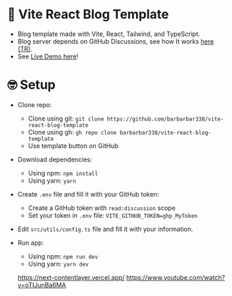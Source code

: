 # 🥸 Vite React Blog Template

-   Blog template made with Vite, React, Tailwind, and TypeScript.
-   Blog server depends on GitHub Discussions, see how It works [here (TR)](https://338.rocks/blog/post/14/).
-   See [Live Demo here](https://vite-react-blog-template.vercel.app/)!

# 🤓 Setup

-   Clone repo:
    -   Clone using git: `git clone https://github.com/barbarbar338/vite-react-blog-template`
    -   Clone using gh: `gh repo clone barbarbar338/vite-react-blog-template`
    -   Use template button on GitHub
-   Download dependencies:
    -   Using npm: `npm install`
    -   Using yarn: `yarn`
-   Create `.env` file and fill it with your GitHub token:
    -   Create a GitHub token with `read:discussion` scope
    -   Set your token in `.env` file: `VITE_GITHUB_TOKEN=ghp_MyToken`
-   Edit `src/utils/config.ts` file and fill it with your information.
-   Run app:
    -   Using npm: `npm run dev`
    -   Using yarn: `yarn dev`




    https://next-contentlayer.vercel.app/
    https://www.youtube.com/watch?v=oTIJunBa6MA




<!-- 
This api does not give as many images but pexel has better

<img width="398" height="22" alt="image" src="https://github.com/user-attachments/assets/4b4bb4bd-5ec6-4f6b-bccc-15360c73eff3" />

But pexel gives
<img width="374" height="24" alt="image" src="https://github.com/user-attachments/assets/c617d624-464d-4cbd-9938-d11945cfa9a8" />

200. The max I want. The more the better for beginners but this api is easier because you do not need a key

I'm excited to keep learning and sharing as I go. Stay tuned for more!

🔗 [Open Google Colab Notebook](https://colab.research.google.com/drive/1LIeIUx-U-61M3hHK777IYZxMm9DJwM6i?usp=sharing)

This link opens the Colab notebook where you can train your own season classification model, either with a custom dataset or one provided.

## GoogleColab Section
- Instead of using the original API provided by the professor, I opted to use the Pexels API.
- The original API was difficult to use at first.
- However, I eventually managed to figure out how to use the original API.

> **Note:** "I did later figure it out though."

### Explanation of the diff syntax used in the notebook or README

    - text in red (usually deletions or errors)
    + text in green (usually additions or fixes)
    ! text in orange (warnings or highlights)
    # text in gray (comments)
    @@ text in purple (and bold)@@ (hunk markers or important notes)
-->